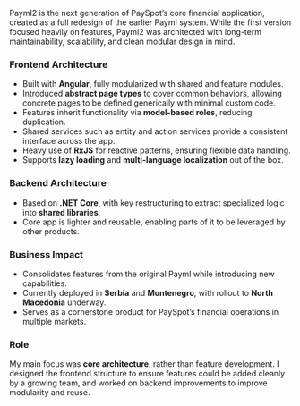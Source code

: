 PaymI2 is the next generation of PaySpot’s core financial application, created as a full redesign of the earlier PaymI system. While the first version focused heavily on features, PaymI2 was architected with long-term maintainability, scalability, and clean modular design in mind.

### Frontend Architecture

* Built with **Angular**, fully modularized with shared and feature modules.
* Introduced **abstract page types** to cover common behaviors, allowing concrete pages to be defined generically with minimal custom code.
* Features inherit functionality via **model-based roles**, reducing duplication.
* Shared services such as entity and action services provide a consistent interface across the app.
* Heavy use of **RxJS** for reactive patterns, ensuring flexible data handling.
* Supports **lazy loading** and **multi-language localization** out of the box.

### Backend Architecture

* Based on **.NET Core**, with key restructuring to extract specialized logic into **shared libraries**.
* Core app is lighter and reusable, enabling parts of it to be leveraged by other products.

### Business Impact

* Consolidates features from the original PaymI while introducing new capabilities.
* Currently deployed in **Serbia** and **Montenegro**, with rollout to **North Macedonia** underway.
* Serves as a cornerstone product for PaySpot’s financial operations in multiple markets.

### Role

My main focus was **core architecture**, rather than feature development. I designed the frontend structure to ensure features could be added cleanly by a growing team, and worked on backend improvements to improve modularity and reuse.
